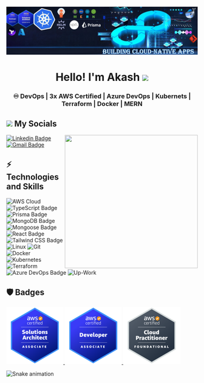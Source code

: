 ![Design and Development](https://github.com/akash202k/akash202k/blob/main/portfolio-bg.jpg?raw=true)


<html>
<div align="center">
   <h1>Hello!  I'm Akash <img src="https://media.giphy.com/media/hvRJCLFzcasrR4ia7z/giphy.gif" width="25px"> </h1>
   <h3 align="center"> ♾️ DevOps | 3x AWS Certified | Azure DevOps | Kubernets | Terraform | Docker | MERN </h3>
</div>
</html>

<div>
<h2><img src="https://media.giphy.com/media/2Wg89Ea84IMmkxMngo/giphy.gif" height="20"> My Socials</h2>
 <img align ="right" src = "https://demobucketanup.s3.ap-south-1.amazonaws.com/output-onlinegiftools+(1).gif" width="350" height="350">
   
[![Linkedin Badge](https://img.shields.io/badge/-AkashPawar-blue?style=flat-square&logo=Linkedin&logoColor=white&link=https://https://www.linkedin.com/in/akash202k/)](https://www.linkedin.com/in/akash202k/)
[![Gmail Badge](https://img.shields.io/badge/-akashpawar202k@gmail.com-c14438?style=flat-square&logo=Gmail&logoColor=white&link=mailto:akashpawar202k@gmail.com)](mailto:akashpawar202k@gmail.com)

  
## ⚡ Technologies and Skills
     
![AWS Cloud](https://img.shields.io/badge/Amazon_AWS-FF9900?style=for-the-badge&logo=amazonaws&logoColor=white)
![TypeScript Badge](https://img.shields.io/badge/TypeScript-3178C6?logo=typescript&logoColor=fff&style=for-the-badge)
![Prisma Badge](https://img.shields.io/badge/Prisma-2D3748?logo=prisma&logoColor=fff&style=for-the-badge)
![MongoDB Badge](https://img.shields.io/badge/MongoDB-47A248?logo=mongodb&logoColor=fff&style=for-the-badge)
![Mongoose Badge](https://img.shields.io/badge/Mongoose-800?logo=mongoose&logoColor=fff&style=for-the-badge)
![React Badge](https://img.shields.io/badge/React-61DAFB?logo=react&logoColor=000&style=for-the-badge)
![Tailwind CSS Badge](https://img.shields.io/badge/Tailwind%20CSS-06B6D4?logo=tailwindcss&logoColor=fff&style=for-the-badge)
![Linux](https://img.shields.io/badge/Linux-FCC624.svg?style=for-the-badge&logo=Linux&logoColor=black)
![Git](https://img.shields.io/badge/Git-F05032.svg?style=for-the-badge&logo=Git&logoColor=white)
![Docker](https://img.shields.io/badge/Docker-2496ED.svg?style=for-the-badge&logo=Docker&logoColor=white)
![Kubernetes](https://img.shields.io/badge/Kubernetes-326CE5.svg?style=for-the-badge&logo=Kubernetes&logoColor=white)
![Terraform](https://img.shields.io/badge/Terraform-7B42BC.svg?style=for-the-badge&logo=Terraform&logoColor=white)
![Azure DevOps Badge](https://img.shields.io/badge/Azure%20DevOps-0078D7?logo=azuredevops&logoColor=fff&style=for-the-badge)
![Up-Work](https://img.shields.io/badge/UpWork-6FDA44?style=for-the-badge&logo=Upwork&logoColor=white)


## :shield:  Badges 
<html>
<div>


  <a href="https://www.credly.com/badges/57394c5f-f9b1-4d00-b9d8-1cea8707aab1/public_url">
        <img src="https://github.com/akash202k/akash202k/blob/main/aws-saa.png?raw=true" width="150 px" height = "150px" >
       </a>
  <a href="https://www.credly.com/badges/845ee136-2cea-4a73-a1bf-888d8b2fa088/public_url">
        <img src="https://github.com/akash202k/akash202k/blob/main/aws-da.png?raw=true" width="150 px" height = "150px" >
     </a>
  <a href="https://www.credly.com/badges/6b0f7b19-37a5-41e9-b34f-3674fe769741/public_url">
        <img src="https://github.com/akash202k/akash202k/blob/main/aws-practitioner.png?raw=true" width="150 px" height = "150px" >
     </a>
     
  </div>
</html>


![Snake animation](https://github.com/thepiyushmalhotra/thepiyushmalhotra/blob/output/github-contribution-grid-snake.svg)




